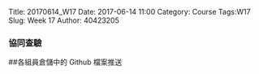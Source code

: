 Title: 20170614_W17
Date: 2017-06-14 11:00
Category: Course
Tags:W17
Slug: Week 17
Author: 40423205

<h3>協同查驗</h3>

##各組員倉儲中的 Github 檔案推送
